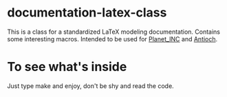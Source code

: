 documentation-latex-class
=========================

This is a class for a standardized LaTeX
modeling documentation. Contains some
interesting macros. Intended to be used for 
[Planet\_INC](https://github.com/Planet-INC/model_doc.git)
and [Antioch](https://github.com/Planet-INC/model_doc.git).

To see what's inside
====================

Just type make and enjoy, don't be shy and read the code.
